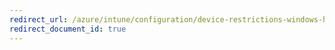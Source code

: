 ```yaml
---
redirect_url: /azure/intune/configuration/device-restrictions-windows-holographic
redirect_document_id: true
---
```

